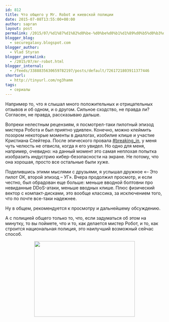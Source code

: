 ```yaml
---
id: 812
title: Что общего у Mr. Robot и киевской полиции
date: 2015-07-08T13:55:00+00:00
author: sapran
layout: post
permalink: /2015/07/%d1%87%d1%82%d0%be-%d0%be%d0%b1%d1%89%d0%b5%d0%b3%d0%be-%d1%83-mr-robot-%d0%b8-%d0%ba%d0%b8%d0%b5%d0%b2%d1%81%d0%ba%d0%be%d0%b9-%d0%bf%d0%be%d0%bb%d0%b8%d1%86%d0%b8%d0%b8/
blogger_blog:
  - securegalaxy.blogspot.com
blogger_author:
  - Vlad Styran
blogger_permalink:
  - /2015/07/mr-robot.html
blogger_internal:
  - /feeds/3388835630659782197/posts/default/7261721803911377446
shorturl:
  - http://tinyurl.com/ng3hamm
tags:
  - сериалы
---
```

Например то, что я слышал много положительных и отрицательных отзывов и об одном, и о другом. Сильное сходство, не правда ли? Согласен, не правда, рассказываю дальше.

Вопреки нелестным рецензиям, я посмотрел-таки пилотный эпизод мистера Робота и был приятно удивлен. Конечно, можно клеймить позором некоторые моменты в диалогах, изобилие клише и участие Кристиана Слейтера. После эпического провала <a href="http://www.imdb.com/title/tt1630574/" target="_blank">#breaking_in</a>, у меня чуть челюсть не отвисла, когда я его увидел. Но одно для меня, например, очевидно: на данный момент это самая неплохая попытка изобразить индустрию кибер-безопасности на экране. Не потому, что она хорошая, просто все остальные были хуже.

Поделившись этими мыслями с друзьями, я услышал дружное &#171;– Это пилот ОК, второй эпизод – УГ&#187;. Вчера продолжил просмотр, и если честно, был обрадован еще больше: меньше вводной болтовни про невиданные DDoS-атаки, меньше вводных клише. Плюс физический вектор с компакт-дисками, это вообще классика, за исключением того, что по почте все-таки надежнее.

Ну в общем, рекомендуется к просмотру и дальнейшему обсуждению.

А с полицией общего только то, что, если задуматься об этом на минутку, то вы поймете, что и то, как делается мистер Робот, и то, как строится национальная полиция, это наилучший возможный сейчас способ.

<div style="clear: both; text-align: center;">
  <a href="http://www.imdb.com/title/tt4158110/" target="_blank"><img border="0" src="/wp-content/uploads/2015/07/F-the-system-AD-640x4801-300x225.jpg" height="240" width="320" /></a>
</div>
